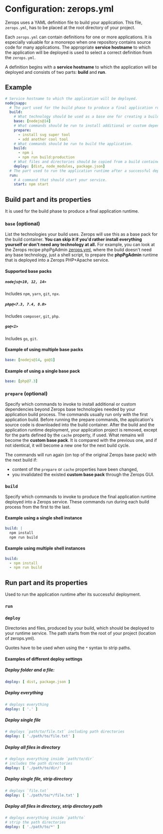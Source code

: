 # Configuration: zerops.yml

Zerops uses a YAML definition file to build your application. This file, `zerops.yml`, has to be placed at the root directory of your project.

Each `zerops.yml` can contain definitions for one or more applications. It is especially valuable for a monorepo when one repository contains source code for many applications. The appropriate **service hostname** to which the application will be deployed is used to select a correct definition from the `zerops.yml`.

A definition begins with a **service hostname** to which the application will be deployed and consists of two parts: **build** and **run**.

## Example

```yaml
# Service hostname to which the application will be deployed.
nodejsapp:
  # The part used for the build phase to produce a final application runtime.
  build:
    # What technology should be used as a base one for creating a build container.
    base: [nodejs@14]
    # What commands should be run to install additional or custom dependencies.
    prepare:
      - install svg super tool
      - add another cool tool
    # What commands should be run to build the application.
    build:
      - npm i
      - npm run build:production
    # What files and directories should be copied from a build container into a runtime container.
    deploy: [dist, node_modules, package.json]
  # The part used to run the application runtime after a successful deployment.
  run:
    # A command that should start your service.
    start: npm start
```

## Build part and its properties

It is used for the build phase to produce a final application runtime.

### `base` (optional)

List the technologies your build uses. Zerops will use this as a base pack for the build container. **You can skip it if you'd rather install everything yourself or don't need any technology at all.** For example, you can look at the Zerops recipe phpPgAdmin [zerops.yml](https://github.com/zeropsio/recipe-phppgadmin/blob/main/zerops.yml), where the build doesn't need any base technology, just a shell script, to prepare the **phpPgAdmin** runtime that is deployed into a Zerops PHP+Apache service.

#### Supported base packs

##### `nodejs@<10, 12, 14>`

Includes `npm`, `yarn`, `git`, `npx`.

##### `php@<7.3, 7.4, 8.0>`

Includes `composer`, `git`, `php`.

##### `go@<1>`

Includes `go`, `git`.

#### Example of using multiple base packs

```yaml
base: [nodejs@14, go@1]
```

#### Example of using a single base pack

```yaml
base: [php@7.3]
```

### `prepare` (optional)

Specify which commands to invoke to install additional or custom dependencies beyond Zerops base technologies needed by your application build process. The commands usually run only with the first application build. Before running the prepare commands, the application's source code is downloaded into the build container. After the build and the application runtime deployment, your application project is removed, except for the parts defined by the `cache` property, if used. What remains will become the **custom base pack**. It is compared with the previous one, and if not identical, it will become a new one for the next build cycle.

The commands will run again (on top of the original Zerops base pack) with the next build if:

* content of the `prepare` or `cache` properties have been changed,
* you invalidated the existed **custom base pack** through the Zerops GUI.

### `build`

Specify which commands to invoke to produce the final application runtime deployed into a Zerops service. These commands run during each build process from the first to the last.

#### Example using a single shell instance

```yaml
build: |
  npm install
  npm run build
```

#### Example using multiple shell instances

```yaml
build:
  - npm install
  - npm run build
```


## Run part and its properties

Used to run the application runtime after its successful deployment.

### `run`

### `deploy`

Directories and files, produced by your build, which should be deployed to your runtime service. The path starts from the root of your project (location of zerops.yml).

Quotes have to be used when using the `*` syntax to strip paths.

#### Examples of different deploy settings

##### Deploy folder and a file:

```yaml
deploy: [ dist, package.json ]
```

##### Deploy **everything**

```yaml
# deploys everything
deploy: [ '.' ]
```

##### Deploy single file

```yaml
# deploys `path/to/file.txt` including path directories
deploy: [ './path/to/file.txt' ]
```

##### Deploy all files in directory

```yaml
# deploys everything inside `path/to/dir`
# includes the path directories
deploy: [ './path/to/dir/' ]
```

##### Deploy single file, strip directory

```yaml
# deploys `file.txt`
deploy: [ './path/to/*/file.txt' ]
```

##### Deploy all files in directory, strip directory path

```yaml
# deploys everything inside `path/to`
# strip the path directories
deploy: [ './path/to/*' ]
```
